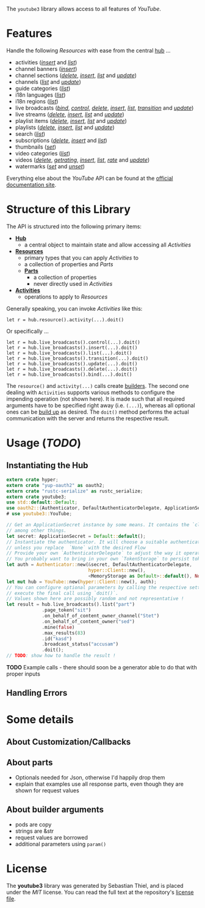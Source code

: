 <!---
DO NOT EDIT !
This file was generated automatically from 'src/mako/README.md.mako'
DO NOT EDIT !
-->
The `youtube3` library allows access to all features of *YouTube*.

# Features

Handle the following *Resources* with ease from the central [hub](struct.YouTube.html) ... 

* activities ([*insert*](http://byron.github.io/google-apis-rs/youtube3/struct.ActivityInsertMethodBuilder.html) and [*list*](http://byron.github.io/google-apis-rs/youtube3/struct.ActivityListMethodBuilder.html))
* channel banners ([*insert*](http://byron.github.io/google-apis-rs/youtube3/struct.ChannelBannerInsertMethodBuilder.html))
* channel sections ([*delete*](http://byron.github.io/google-apis-rs/youtube3/struct.ChannelSectionDeleteMethodBuilder.html), [*insert*](http://byron.github.io/google-apis-rs/youtube3/struct.ChannelSectionInsertMethodBuilder.html), [*list*](http://byron.github.io/google-apis-rs/youtube3/struct.ChannelSectionListMethodBuilder.html) and [*update*](http://byron.github.io/google-apis-rs/youtube3/struct.ChannelSectionUpdateMethodBuilder.html))
* channels ([*list*](http://byron.github.io/google-apis-rs/youtube3/struct.ChannelListMethodBuilder.html) and [*update*](http://byron.github.io/google-apis-rs/youtube3/struct.ChannelUpdateMethodBuilder.html))
* guide categories ([*list*](http://byron.github.io/google-apis-rs/youtube3/struct.GuideCategoryListMethodBuilder.html))
* i18n languages ([*list*](http://byron.github.io/google-apis-rs/youtube3/struct.I18nLanguageListMethodBuilder.html))
* i18n regions ([*list*](http://byron.github.io/google-apis-rs/youtube3/struct.I18nRegionListMethodBuilder.html))
* live broadcasts ([*bind*](http://byron.github.io/google-apis-rs/youtube3/struct.LiveBroadcastBindMethodBuilder.html), [*control*](http://byron.github.io/google-apis-rs/youtube3/struct.LiveBroadcastControlMethodBuilder.html), [*delete*](http://byron.github.io/google-apis-rs/youtube3/struct.LiveBroadcastDeleteMethodBuilder.html), [*insert*](http://byron.github.io/google-apis-rs/youtube3/struct.LiveBroadcastInsertMethodBuilder.html), [*list*](http://byron.github.io/google-apis-rs/youtube3/struct.LiveBroadcastListMethodBuilder.html), [*transition*](http://byron.github.io/google-apis-rs/youtube3/struct.LiveBroadcastTransitionMethodBuilder.html) and [*update*](http://byron.github.io/google-apis-rs/youtube3/struct.LiveBroadcastUpdateMethodBuilder.html))
* live streams ([*delete*](http://byron.github.io/google-apis-rs/youtube3/struct.LiveStreamDeleteMethodBuilder.html), [*insert*](http://byron.github.io/google-apis-rs/youtube3/struct.LiveStreamInsertMethodBuilder.html), [*list*](http://byron.github.io/google-apis-rs/youtube3/struct.LiveStreamListMethodBuilder.html) and [*update*](http://byron.github.io/google-apis-rs/youtube3/struct.LiveStreamUpdateMethodBuilder.html))
* playlist items ([*delete*](http://byron.github.io/google-apis-rs/youtube3/struct.PlaylistItemDeleteMethodBuilder.html), [*insert*](http://byron.github.io/google-apis-rs/youtube3/struct.PlaylistItemInsertMethodBuilder.html), [*list*](http://byron.github.io/google-apis-rs/youtube3/struct.PlaylistItemListMethodBuilder.html) and [*update*](http://byron.github.io/google-apis-rs/youtube3/struct.PlaylistItemUpdateMethodBuilder.html))
* playlists ([*delete*](http://byron.github.io/google-apis-rs/youtube3/struct.PlaylistDeleteMethodBuilder.html), [*insert*](http://byron.github.io/google-apis-rs/youtube3/struct.PlaylistInsertMethodBuilder.html), [*list*](http://byron.github.io/google-apis-rs/youtube3/struct.PlaylistListMethodBuilder.html) and [*update*](http://byron.github.io/google-apis-rs/youtube3/struct.PlaylistUpdateMethodBuilder.html))
* search ([*list*](http://byron.github.io/google-apis-rs/youtube3/struct.SearchListMethodBuilder.html))
* subscriptions ([*delete*](http://byron.github.io/google-apis-rs/youtube3/struct.SubscriptionDeleteMethodBuilder.html), [*insert*](http://byron.github.io/google-apis-rs/youtube3/struct.SubscriptionInsertMethodBuilder.html) and [*list*](http://byron.github.io/google-apis-rs/youtube3/struct.SubscriptionListMethodBuilder.html))
* thumbnails ([*set*](http://byron.github.io/google-apis-rs/youtube3/struct.ThumbnailSetMethodBuilder.html))
* video categories ([*list*](http://byron.github.io/google-apis-rs/youtube3/struct.VideoCategoryListMethodBuilder.html))
* videos ([*delete*](http://byron.github.io/google-apis-rs/youtube3/struct.VideoDeleteMethodBuilder.html), [*getrating*](http://byron.github.io/google-apis-rs/youtube3/struct.VideoGetRatingMethodBuilder.html), [*insert*](http://byron.github.io/google-apis-rs/youtube3/struct.VideoInsertMethodBuilder.html), [*list*](http://byron.github.io/google-apis-rs/youtube3/struct.VideoListMethodBuilder.html), [*rate*](http://byron.github.io/google-apis-rs/youtube3/struct.VideoRateMethodBuilder.html) and [*update*](http://byron.github.io/google-apis-rs/youtube3/struct.VideoUpdateMethodBuilder.html))
* watermarks ([*set*](http://byron.github.io/google-apis-rs/youtube3/struct.WatermarkSetMethodBuilder.html) and [*unset*](http://byron.github.io/google-apis-rs/youtube3/struct.WatermarkUnsetMethodBuilder.html))

Everything else about the *YouTube* API can be found at the
[official documentation site](https://developers.google.com/youtube/v3).

# Structure of this Library

The API is structured into the following primary items:

* **[Hub](struct.YouTube.html)**
    * a central object to maintain state and allow accessing all *Activities*
* **[Resources](cmn/trait.Resource.html)**
    * primary types that you can apply *Activities* to
    * a collection of properties and *Parts*
    * **[Parts](cmn/trait.Part.html)**
        * a collection of properties
        * never directly used in *Activities*
* **[Activities](cmn/trait.MethodBuilder.html)**
    * operations to apply to *Resources*

Generally speaking, you can invoke *Activities* like this:

```Rust,ignore
let r = hub.resource().activity(...).doit()
```

Or specifically ...

```ignore
let r = hub.live_broadcasts().control(...).doit()
let r = hub.live_broadcasts().insert(...).doit()
let r = hub.live_broadcasts().list(...).doit()
let r = hub.live_broadcasts().transition(...).doit()
let r = hub.live_broadcasts().update(...).doit()
let r = hub.live_broadcasts().delete(...).doit()
let r = hub.live_broadcasts().bind(...).doit()
```

The `resource()` and `activity(...)` calls create [builders][builder-pattern]. The second one dealing with `Activities` 
supports various methods to configure the impending operation (not shown here). It is made such that all required arguments have to be 
specified right away (i.e. `(...)`), whereas all optional ones can be [build up][builder-pattern] as desired.
The `doit()` method performs the actual communication with the server and returns the respective result.

# Usage (*TODO*)

## Instantiating the Hub

```Rust
extern crate hyper;
extern crate "yup-oauth2" as oauth2;
extern crate "rustc-serialize" as rustc_serialize;
extern crate youtube3;
use std::default::Default;
use oauth2::{Authenticator, DefaultAuthenticatorDelegate, ApplicationSecret, MemoryStorage};
# use youtube3::YouTube;

// Get an ApplicationSecret instance by some means. It contains the `client_id` and `client_secret`, 
// among other things.
let secret: ApplicationSecret = Default::default();
// Instantiate the authenticator. It will choose a suitable authentication flow for you, 
// unless you replace  `None` with the desired Flow
// Provide your own `AuthenticatorDelegate` to adjust the way it operates and get feedback about what's going on
// You probably want to bring in your own `TokenStorage` to persist tokens and retrieve them from storage.
let auth = Authenticator::new(&secret, DefaultAuthenticatorDelegate,
                              hyper::Client::new(),
                              <MemoryStorage as Default>::default(), None);
let mut hub = YouTube::new(hyper::Client::new(), auth);
// You can configure optional parameters by calling the respective setters at will, and
// execute the final call using `doit()`.
// Values shown here are possibly random and not representative !
let result = hub.live_broadcasts().list("part")
             .page_token("sit")
             .on_behalf_of_content_owner_channel("Stet")
             .on_behalf_of_content_owner("sed")
             .mine(false)
             .max_results(83)
             .id("kasd")
             .broadcast_status("accusam")
             .doit();
// TODO: show how to handle the result !

```
**TODO** Example calls - there should soon be a generator able to do that with proper inputs

## Handling Errors

# Some details

## About Customization/Callbacks

## About parts

* Optionals needed for Json, otherwise I'd happily drop them
* explain that examples use all response parts, even though they are shown for request values

## About builder arguments

* pods are copy
* strings are &str
* request values are borrowed
* additional parameters using `param()`

[builder-pattern]: http://en.wikipedia.org/wiki/Builder_pattern
[google-go-api]: https://github.com/google/google-api-go-client

# License
The **youtube3** library was generated by Sebastian Thiel, and is placed 
under the *MIT* license.
You can read the full text at the repository's [license file][repo-license].

[repo-license]: https://github.com/Byron/google-apis-rsLICENSE.md
